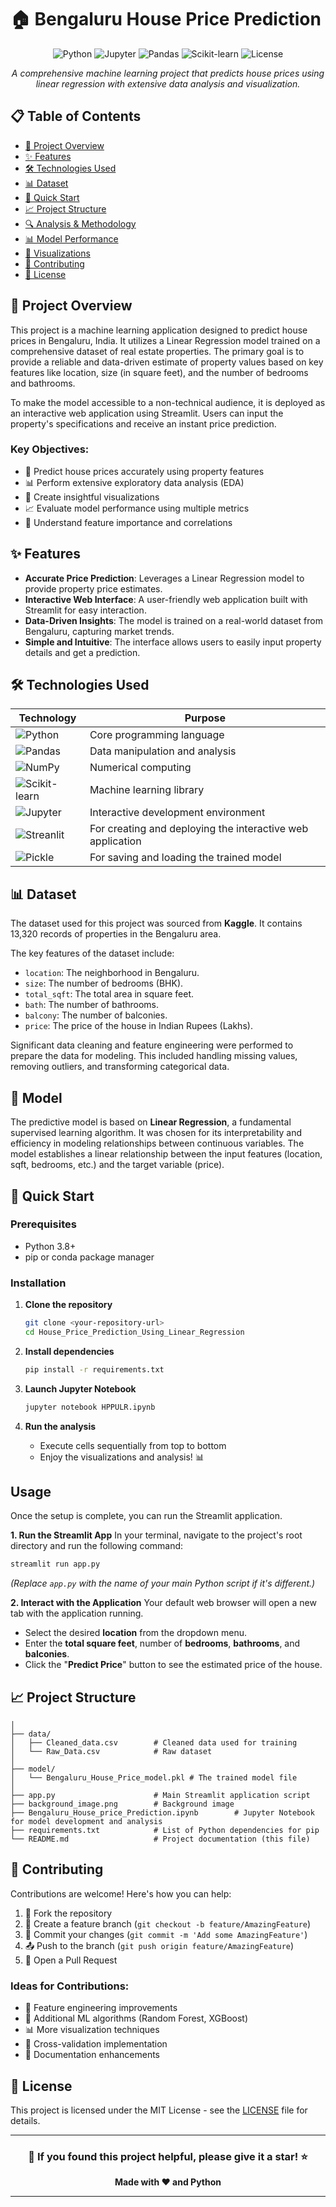 # 🏠 Bengaluru House Price Prediction

<div align="center">

![Python](https://img.shields.io/badge/python-v3.8+-blue.svg)
![Jupyter](https://img.shields.io/badge/jupyter-%23F37626.svg?style=flat&logo=jupyter&logoColor=white)
![Pandas](https://img.shields.io/badge/pandas-%23150458.svg?style=flat&logo=pandas&logoColor=white)
![Scikit-learn](https://img.shields.io/badge/scikit--learn-%23F7931E.svg?style=flat&logo=scikit-learn&logoColor=white)
![License](https://img.shields.io/badge/license-MIT-green.svg)

*A comprehensive machine learning project that predicts house prices using linear regression with extensive data analysis and visualization.*

</div>

## 📋 Table of Contents

- [🎯 Project Overview](#-project-overview)
- [✨ Features](#-features)
- [🛠️ Technologies Used](#️-technologies-used)
- [📊 Dataset](#-dataset)
- [🚀 Quick Start](#-quick-start)
- [📈 Project Structure](#-project-structure)
- [🔍 Analysis & Methodology](#-analysis--methodology)
- [📊 Model Performance](#-model-performance)
- [📸 Visualizations](#-visualizations)
- [🤝 Contributing](#-contributing)
- [📄 License](#-license)

## 🎯 Project Overview

This project is a machine learning application designed to predict house prices in Bengaluru, India. It utilizes a Linear Regression model trained on a comprehensive dataset of real estate properties. The primary goal is to provide a reliable and data-driven estimate of property values based on key features like location, size (in square feet), and the number of bedrooms and bathrooms.

To make the model accessible to a non-technical audience, it is deployed as an interactive web application using Streamlit. Users can input the property's specifications and receive an instant price prediction.

### Key Objectives:
- 🏡 Predict house prices accurately using property features
- 📊 Perform extensive exploratory data analysis (EDA)
- 🎨 Create insightful visualizations
- 📈 Evaluate model performance using multiple metrics
- 🔬 Understand feature importance and correlations

## ✨ Features

-   **Accurate Price Prediction**: Leverages a Linear Regression model to provide property price estimates.
-   **Interactive Web Interface**: A user-friendly web application built with Streamlit for easy interaction.
-   **Data-Driven Insights**: The model is trained on a real-world dataset from Bengaluru, capturing market trends.
-   **Simple and Intuitive**: The interface allows users to easily input property details and get a prediction.

## 🛠️ Technologies Used

| Technology | Purpose |
|------------|---------|
| ![Python](https://img.shields.io/badge/Python-3776AB?style=flat&logo=python&logoColor=white) | Core programming language |
| ![Pandas](https://img.shields.io/badge/Pandas-150458?style=flat&logo=pandas&logoColor=white) | Data manipulation and analysis |
| ![NumPy](https://img.shields.io/badge/NumPy-013243?style=flat&logo=numpy&logoColor=white) | Numerical computing |
| ![Scikit-learn](https://img.shields.io/badge/Scikit--learn-F7931E?style=flat&logo=scikit-learn&logoColor=white) | Machine learning library |
| ![Jupyter](https://img.shields.io/badge/Jupyter-F37626?style=flat&logo=jupyter&logoColor=white) | Interactive development environment |
| ![Streanlit](https://img.shields.io/badge/Jupyter-F37626?style=flat&logo=streamlit&logoColor=white) | For creating and deploying the interactive web application |
| ![Pickle](https://img.shields.io/badge/Jupyter-F37626?style=flat&logo=pickle&logoColor=white) | For saving and loading the trained model |

## 📊 Dataset

The dataset used for this project was sourced from **Kaggle**. It contains 13,320 records of properties in the Bengaluru area.

The key features of the dataset include:
*   `location`: The neighborhood in Bengaluru.
*   `size`: The number of bedrooms (BHK).
*   `total_sqft`: The total area in square feet.
*   `bath`: The number of bathrooms.
*   `balcony`: The number of balconies.
*   `price`: The price of the house in Indian Rupees (Lakhs).

Significant data cleaning and feature engineering were performed to prepare the data for modeling. This included handling missing values, removing outliers, and transforming categorical data.

## 🤖 Model

The predictive model is based on **Linear Regression**, a fundamental supervised learning algorithm. It was chosen for its interpretability and efficiency in modeling relationships between continuous variables. The model establishes a linear relationship between the input features (location, sqft, bedrooms, etc.) and the target variable (price).

## 🚀 Quick Start

### Prerequisites
- Python 3.8+
- pip or conda package manager

### Installation

1. **Clone the repository**
   ```bash
   git clone <your-repository-url>
   cd House_Price_Prediction_Using_Linear_Regression
   ```

2. **Install dependencies**
   ```bash
   pip install -r requirements.txt
   ```

3. **Launch Jupyter Notebook**
   ```bash
   jupyter notebook HPPULR.ipynb
   ```

4. **Run the analysis**
   - Execute cells sequentially from top to bottom
   - Enjoy the visualizations and analysis! 📊
  
## Usage

Once the setup is complete, you can run the Streamlit application.

**1. Run the Streamlit App**
In your terminal, navigate to the project's root directory and run the following command:
```bash
streamlit run app.py
```
*(Replace `app.py` with the name of your main Python script if it's different.)*

**2. Interact with the Application**
Your default web browser will open a new tab with the application running.
-   Select the desired **location** from the dropdown menu.
-   Enter the **total square feet**, number of **bedrooms**, **bathrooms**, and **balconies**.
-   Click the "**Predict Price**" button to see the estimated price of the house.

## 📈 Project Structure

```Bengaluru-House-Price-Prediction/
│
├── data/
│   ├── Cleaned_data.csv        # Cleaned data used for training
│   └── Raw_Data.csv            # Raw dataset
│
├── model/
│   └── Bengaluru_House_Price_model.pkl # The trained model file
│
├── app.py                      # Main Streamlit application script
├── background_image.png        # Background image
├── Bengaluru_House_price_Prediction.ipynb        # Jupyter Notebook for model development and analysis
├── requirements.txt            # List of Python dependencies for pip
└── README.md                   # Project documentation (this file)
```

## 🤝 Contributing

Contributions are welcome! Here's how you can help:

1. 🍴 Fork the repository
2. 🌿 Create a feature branch (`git checkout -b feature/AmazingFeature`)
3. 💾 Commit your changes (`git commit -m 'Add some AmazingFeature'`)
4. 📤 Push to the branch (`git push origin feature/AmazingFeature`)
5. 🔄 Open a Pull Request

### Ideas for Contributions:
- 🔧 Feature engineering improvements
- 🤖 Additional ML algorithms (Random Forest, XGBoost)
- 📊 More visualization techniques
- 🧪 Cross-validation implementation
- 📝 Documentation enhancements

## 📄 License

This project is licensed under the MIT License - see the [LICENSE](LICENSE) file for details.

---

<div align="center">

### 🌟 If you found this project helpful, please give it a star! ⭐

**Made with ❤️ and Python**

</div>

---




